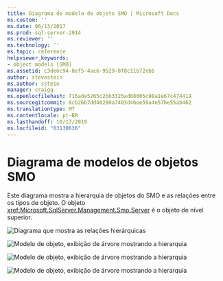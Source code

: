 ```yaml
---
title: Diagrama de modelo de objeto SMO | Microsoft Docs
ms.custom: ''
ms.date: 06/13/2017
ms.prod: sql-server-2014
ms.reviewer: ''
ms.technology: ''
ms.topic: reference
helpviewer_keywords:
- object models [SMO]
ms.assetid: c3de6c94-8ef5-4ac6-9529-8f8c11b72ebb
author: stevestein
ms.author: sstein
manager: craigg
ms.openlocfilehash: 716ade5265c2bb3325ad08005c98a1e67c474419
ms.sourcegitcommit: 8cb26b7dd40280a7403d46ee59a4e57be55ab462
ms.translationtype: MT
ms.contentlocale: pt-BR
ms.lasthandoff: 10/17/2019
ms.locfileid: "63130636"
---
```

# <a name="smo-object-model-diagram"></a>Diagrama de modelos de objetos SMO
  Este diagrama mostra a hierarquia de objetos do SMO e as relações entre os tipos de objeto. O objeto <xref:Microsoft.SqlServer.Management.Smo.Server> é o objeto de nível superior.  
  
 ![Diagrama que mostra as relações hierárquicas](../../../2014/database-engine/dev-guide/media/object-diagram.gif "Diagrama que mostra as relações hierárquicas")  
  
 ![Modelo de objeto, exibição de árvore mostrando a hierarquia](../../../2014/database-engine/dev-guide/media/object-diagram-02.gif "Modelo de objeto, exibição de árvore mostrando a hierarquia")  
  
 ![Modelo de objeto, exibição de árvore mostrando a hierarquia](../../../2014/database-engine/dev-guide/media/object-diagram-03.gif "Modelo de objeto, exibição de árvore mostrando a hierarquia")  
  
 ![Modelo de objeto, exibição de árvore mostrando a hierarquia](../../../2014/database-engine/dev-guide/media/object-diagram-04.gif "Modelo de objeto, exibição de árvore mostrando a hierarquia")  
  
  
